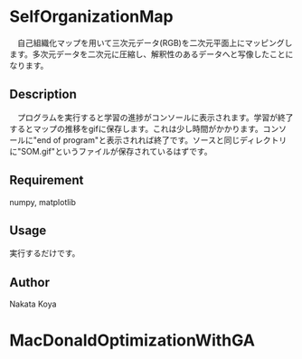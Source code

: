 SelfOrganizationMap
====

　自己組織化マップを用いて三次元データ(RGB)を二次元平面上にマッピングします。多次元データを二次元に圧縮し、解釈性のあるデータへと写像したことになります。

## Description
　プログラムを実行すると学習の進捗がコンソールに表示されます。学習が終了するとマップの推移をgifに保存します。これは少し時間がかかります。コンソールに"end of program"と表示されれば終了です。ソースと同じディレクトリに"SOM.gif"というファイルが保存されているはずです。

## Requirement
numpy, matplotlib

## Usage
実行するだけです。

## Author
Nakata Koya
# MacDonaldOptimizationWithGA
